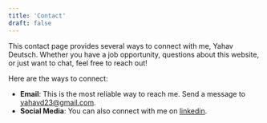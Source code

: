 ```yaml
---
title: 'Contact'
draft: false
---
```


This contact page provides several ways to connect with me, Yahav Deutsch. Whether you have a job opportunity, questions about this website, or just want to chat, feel free to reach out!

Here are the ways to connect:

- **Email**: This is the most reliable way to reach me. Send a message to [yahavd23@gmail.com](mailto:yahavd23@gmail.com).
- **Social Media**: You can also connect with me on [linkedin](https://linkedin.com/in/yahav-deustch).